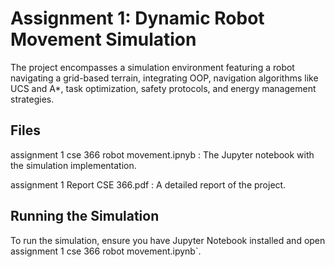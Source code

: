 # Assignment 1: Dynamic Robot Movement Simulation

The project encompasses a simulation environment featuring a robot navigating a grid-based terrain, integrating OOP, navigation algorithms like UCS and A*, task optimization, safety protocols, and energy management strategies.

 ## Files
   assignment 1 cse 366 robot movement.ipnyb : The Jupyter notebook with the simulation implementation.
   
   assignment 1 Report CSE 366.pdf : A detailed report of the project.
   

 ## Running the Simulation
To run the simulation, ensure you have Jupyter Notebook installed and open
assignment 1 cse 366 robot movement.ipynb`.
